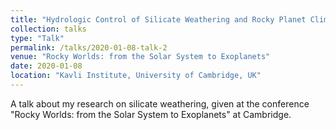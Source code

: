 ```yaml
---
title: "Hydrologic Control of Silicate Weathering and Rocky Planet Climate Stability"
collection: talks
type: "Talk"
permalink: /talks/2020-01-08-talk-2
venue: "Rocky Worlds: from the Solar System to Exoplanets"
date: 2020-01-08
location: "Kavli Institute, University of Cambridge, UK"
---
```


A talk about my research on silicate weathering, given at the conference "Rocky Worlds: from the Solar System to Exoplanets" at Cambridge.
